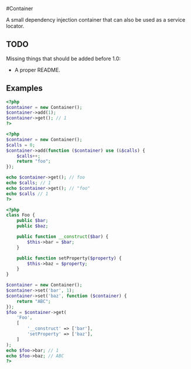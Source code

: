 #Container

A small dependency injection container that can also be used
as a service locator.

## TODO

Missing things that should be added before 1.0:

- A proper README.

## Examples

```php
<?php
$container = new Container();
$container->add(1);
$container->get(); // 1
?>
```

```php
<?php
$container = new Container();
$calls = 0;
$container->add(function ($container) use (&$calls) {
    $calls++;
    return "foo";
});

echo $container->get(); // foo
echo $calls; // 1
echo $container->get(); // "foo"
echo $calls // 1
?>
```
```php
<?php
class Foo {
    public $bar;
    public $baz;

    public function __construct($bar) {
        $this->bar = $bar;
    }

    public function setProperty($property) {
        $this->baz = $property;
    }
}

$container = new Container();
$container->set('bar', 1);
$container->set('baz', function ($container) {
    return "ABC";
});
$foo = $container->get(
    'Foo',
    [
        '__construct' => ['bar'],
        'setProperty' => ['baz'],
    ]
);
echo $foo->bar; // 1
echo $foo->baz; // ABC
?>
```
